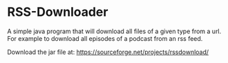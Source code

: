 # RSS-Downloader
A simple java program that will download all files of a given type from a url.
For example to download all episodes of a podcast from an rss feed.

Download the jar file at: https://sourceforge.net/projects/rssdownload/
